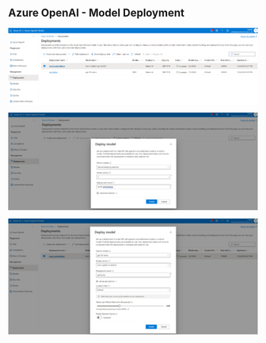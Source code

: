 ## Azure OpenAI - Model Deployment

![Alt text](ModelDeployment(1).png "a title")

![Alt text](ModelDeployment(2).png "a title")

![Alt text](ModelDeployment(3).png "a title")